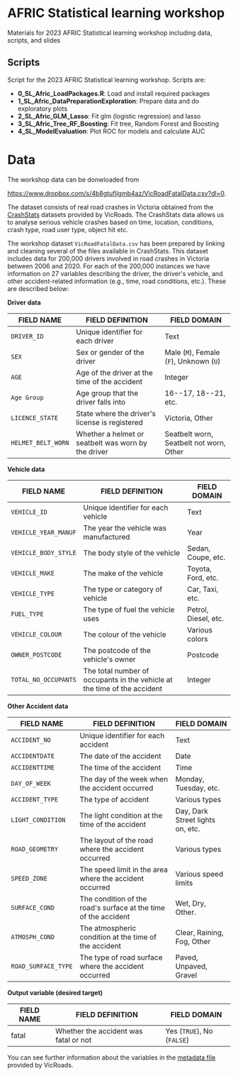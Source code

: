 # AFRIC Statistical learning workshop

Materials for 2023 AFRIC Statistical learning workshop including data, scripts,
and slides


## Scripts

Script for the 2023 AFRIC Statistical learning workshop. Scripts are:

- **0_SL_Afric_LoadPackages.R**: Load and install required packages
- **1_SL_Afric_DataPreparationExploration**: Prepare data and do exploratory plots
- **2_SL_Afric_GLM_Lasso**: Fit glm (logistic regression) and lasso
- **3_SL_Afric_Tree_RF_Boosting**: Fit tree, Random Forest and Boosting
- **4_SL_ModelEvaluation**: Plot ROC for models and calculate AUC



# Data

The workshop data can be donwloaded from

https://www.dropbox.com/s/4b8gtufilgmb4az/VicRoadFatalData.csv?dl=0. 

The  dataset consists of real road crashes in Victoria obtained from the [CrashStats](https://discover.data.vic.gov.au/dataset/crash-stats-data-extract) datasets provided by VicRoads. The CrashStats data allows us to analyse serious vehicle crashes based on time, location, conditions, crash type, road user type, object hit etc.

The workshop dataset `VicRoadFatalData.csv` has been prepared by linking and cleaning several of the files available in CrashStats. This dataset includes data for 200,000 drivers involved in road crashes in Victoria between 2006 and 2020. For each of the 200,000 instances we have information on 27 variables describing the driver, the driver's vehicle, and other accident-related information (e.g., time, road conditions, etc.). These are described below:

**Driver data**

| FIELD NAME                 | FIELD DEFINITION                                         | FIELD DOMAIN               |
|----------------------------|----------------------------------------------------------|----------------------------|
| `DRIVER_ID`                | Unique identifier for each driver                        | Text                       |
| `SEX`                      | Sex or gender of the driver                              | Male (`M`), Female (`F`), Unknown (`U`)               |
| `AGE`                      | Age of the driver at the time of the accident       | Integer                    |
| `Age Group`                | Age group that the driver falls into                     | 16--17, 18--21, etc.    |
| `LICENCE_STATE`            | State where the driver's license is registered           | Victoria, Other       |
| `HELMET_BELT_WORN`         | Whether a helmet or seatbelt was worn by the driver                   | Seatbelt worn, Seatbelt not worn, Other                    |


**Vehicle data**

| FIELD NAME                 | FIELD DEFINITION                                                           | FIELD DOMAIN               |
|----------------------------|----------------------------------------------------------------------------|----------------------------|
| `VEHICLE_ID`               | Unique identifier for each vehicle                                         | Text                    |
| `VEHICLE_YEAR_MANUF`       | The year the vehicle was manufactured                                      | Year                       |
| `VEHICLE_BODY_STYLE`       | The body style of the vehicle                                              | Sedan, Coupe, etc.     |
| `VEHICLE_MAKE`             | The make of the vehicle                                                    | Toyota, Ford, etc.   |
| `VEHICLE_TYPE`             | The type or category of vehicle                                            | Car, Taxi, etc.     |
| `FUEL_TYPE`                | The type of fuel the vehicle uses                                          | Petrol, Diesel, etc. |
| `VEHICLE_COLOUR`           | The colour of the vehicle                                                  | Various colors             |
| `OWNER_POSTCODE`           | The postcode of the vehicle's owner                                        | Postcode                   |
| `TOTAL_NO_OCCUPANTS`       | The total number of occupants in the vehicle at the time of the accident   | Integer                    |


**Other Accident data**

| FIELD NAME                 | FIELD DEFINITION                                                           | FIELD DOMAIN               |
|----------------------------|----------------------------------------------------------------------------|----------------------------|
| `ACCIDENT_NO`              | Unique identifier for each accident                                        | Text                    |
| `ACCIDENTDATE`             | The date of the accident                                                   | Date                       |
| `ACCIDENTTIME`             | The time of the accident                                                   | Time                       |
| `DAY_OF_WEEK`              | The day of the week when the accident occurred                             | Monday, Tuesday, etc.|
| `ACCIDENT_TYPE`            | The type of accident                                                       | Various types              |
| `LIGHT_CONDITION`          | The light condition at the time of the accident                            | Day, Dark Street lights on, etc.|
| `ROAD_GEOMETRY`            | The layout of the road where the accident occurred                         | Various types              |
| `SPEED_ZONE`               | The speed limit in the area where the accident occurred                    | Various speed limits       |
| `SURFACE_COND`             | The condition of the road's surface at the time of the accident            | Wet, Dry, Other.       |
| `ATMOSPH_COND`             | The atmospheric condition at the time of the accident                      | Clear, Raining, Fog, Other   |
| `ROAD_SURFACE_TYPE`        | The type of road surface where the accident occurred                       | Paved, Unpaved, Gravel|



**Output variable (desired target)**

| FIELD NAME                 | FIELD DEFINITION                                                           | FIELD DOMAIN               |
|----------------------------|----------------------------------------------------------------------------|----------------------------|
| fatal                      | Whether the accident was fatal or not                                      | Yes (`TRUE`), No (`FALSE`)                    |


You can see further information about the variables in the [metadata file](https://data.vicroads.vic.gov.au/Metadata/Crash%20Stats%20-%20Data%20Extract%20-%20Open%20Data.html) provided by VicRoads.

